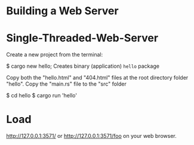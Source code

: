 # Building a Web Server
# Single-Threaded-Web-Server

Create a new project from the terminal: 

$ cargo new hello;
Creates binary (application) `hello` package

Copy both the "hello.html" and "404.html" files at the root directory folder "hello".
Copy the "main.rs" file to the "src" folder

$ cd hello
$ cargo run 'hello'

# Load
http://127.0.0.1:3571/ or http://127.0.0.1:3571/foo on your web browser. 
